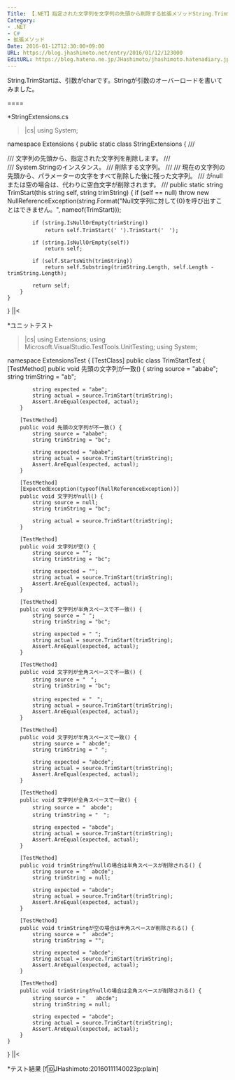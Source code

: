 ```yaml
---
Title: 【.NET】指定された文字列を文字列の先頭から削除する拡張メソッドString.TrimStart
Category:
- .NET
- C#
- 拡張メソッド
Date: 2016-01-12T12:30:00+09:00
URL: https://blog.jhashimoto.net/entry/2016/01/12/123000
EditURL: https://blog.hatena.ne.jp/JHashimoto/jhashimoto.hatenadiary.jp/atom/entry/6653586347152590774
---
```


String.TrimStartは、引数がcharです。Stringが引数のオーバーロードを書いてみました。

====

*StringExtensions.cs
>|cs|
using System;

namespace Extensions {
    public static class StringExtensions {
        /// <summary>
        /// 文字列の先頭から、指定された文字列を削除します。
        /// </summary>
        /// <param name="self">System.Stringのインスタンス。</param>
        /// <param name="trimString">削除する文字列。</param>
        /// <returns>
        /// 現在の文字列の先頭から、<paramref name="trimStrig"/>パラメーターの文字をすべて削除した後に残った文字列。 
        /// <paramref name="trimStrig"/>がnullまたは空の場合は、代わりに空白文字が削除されます。
        /// </returns>
        public static string TrimStart(this string self, string trimString) {
            if (self == null)
                throw new NullReferenceException(string.Format("Null文字列に対して{0}を呼び出すことはできません。", nameof(TrimStart)));

            if (string.IsNullOrEmpty(trimString))
                return self.TrimStart(' ').TrimStart('　');

            if (string.IsNullOrEmpty(self))
                return self;

            if (self.StartsWith(trimString))
                return self.Substring(trimString.Length, self.Length - trimString.Length);

            return self;
        }
    }
}
||<

*ユニットテスト
>|cs|
using Extensions;
using Microsoft.VisualStudio.TestTools.UnitTesting;
using System;

namespace ExtensionsTest {
    [TestClass]
    public class TrimStartTest {
        [TestMethod]
        public void 先頭の文字列が一致() {
            string source = "ababe";
            string trimString = "ab";

            string expected = "abe";
            string actual = source.TrimStart(trimString);
            Assert.AreEqual(expected, actual);
        }

        [TestMethod]
        public void 先頭の文字列が不一致() {
            string source = "ababe";
            string trimString = "bc";

            string expected = "ababe";
            string actual = source.TrimStart(trimString);
            Assert.AreEqual(expected, actual);
        }

        [TestMethod]
        [ExpectedException(typeof(NullReferenceException))]
        public void 文字列がnull() {
            string source = null;
            string trimString = "bc";

            string actual = source.TrimStart(trimString);
        }

        [TestMethod]
        public void 文字列が空() {
            string source = "";
            string trimString = "bc";

            string expected = "";
            string actual = source.TrimStart(trimString);
            Assert.AreEqual(expected, actual);
        }

        [TestMethod]
        public void 文字列が半角スペースで不一致() {
            string source = " ";
            string trimString = "bc";

            string expected = " ";
            string actual = source.TrimStart(trimString);
            Assert.AreEqual(expected, actual);
        }

        [TestMethod]
        public void 文字列が全角スペースで不一致() {
            string source = "　";
            string trimString = "bc";

            string expected = "　";
            string actual = source.TrimStart(trimString);
            Assert.AreEqual(expected, actual);
        }

        [TestMethod]
        public void 文字列が半角スペースで一致() {
            string source = " abcde";
            string trimString = " ";

            string expected = "abcde";
            string actual = source.TrimStart(trimString);
            Assert.AreEqual(expected, actual);
        }

        [TestMethod]
        public void 文字列が全角スペースで一致() {
            string source = "　abcde";
            string trimString = "　";

            string expected = "abcde";
            string actual = source.TrimStart(trimString);
            Assert.AreEqual(expected, actual);
        }

        [TestMethod]
        public void trimStringがnullの場合は半角スペースが削除される() {
            string source = "  abcde";
            string trimString = null;

            string expected = "abcde";
            string actual = source.TrimStart(trimString);
            Assert.AreEqual(expected, actual);
        }

        [TestMethod]
        public void trimStringが空の場合は半角スペースが削除される() {
            string source = "  abcde";
            string trimString = "";

            string expected = "abcde";
            string actual = source.TrimStart(trimString);
            Assert.AreEqual(expected, actual);
        }

        [TestMethod]
        public void trimStringがnullの場合は全角スペースが削除される() {
            string source = "　　abcde";
            string trimString = null;

            string expected = "abcde";
            string actual = source.TrimStart(trimString);
            Assert.AreEqual(expected, actual);
        }
    }
}
||<

*テスト結果
[f:id:JHashimoto:20160111140023p:plain]
